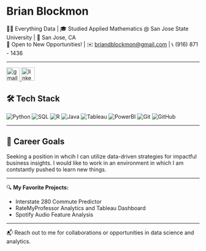 # Brian Blockmon

👨‍💻 Everything Data | 🎓 Studied Applied Mathematics @ San Jose State University | 📍 San Jose, CA  
🚀 Open to New Opportunities! | ✉️ briandblockmon@gmail.com | 📞 (916) 871 - 1436  

---

<div align="left">
  <a href="mailto:briandblockmon@gmail.com">
    <img src="https://img.shields.io/static/v1?message=Email%20Me&logo=gmail&label=&color=D14836&logoColor=white&labelColor=&style=for-the-badge" height="35" alt="gmail logo"  />
  </a>
  <a href="https://www.linkedin.com/in/brian-blockmon/">
    <img src="https://img.shields.io/static/v1?message=Connect%20on%20LinkedIn&logo=linkedin&label=&color=0077B5&logoColor=white&labelColor=&style=for-the-badge" height="35" alt="linkedin logo"  />
  </a>
</div>

## 🛠️ Tech Stack

![Python](https://img.shields.io/badge/python-%2314354C.svg?style=for-the-badge&logo=python&logoColor=white)
![SQL](https://img.shields.io/badge/SQL-%2300f.svg?style=for-the-badge&logo=mysql&logoColor=white)
![R](https://img.shields.io/badge/R-%23276DC3.svg?style=for-the-badge&logo=r&logoColor=white)
![Java](https://img.shields.io/badge/Java-%23ED8B00.svg?style=for-the-badge&logo=java&logoColor=white)
![Tableau](https://img.shields.io/badge/Tableau-%23E97627.svg?style=for-the-badge&logo=Tableau&logoColor=white)
![PowerBI](https://img.shields.io/badge/Power_BI-%23F2C811.svg?style=for-the-badge&logo=powerbi&logoColor=black)
![Git](https://img.shields.io/badge/Git-%23F05033.svg?style=for-the-badge&logo=git&logoColor=white)
![GitHub](https://img.shields.io/badge/GitHub-%23121011.svg?style=for-the-badge&logo=github&logoColor=white)

---

## 🎯 Career Goals

Seeking a position in whcih I can utilize data-driven strategies for impactful business insights. I would like to work in an environment in which I am contstantly pushed to learn new things.

---

🔍 **My Favorite Projects:**
- Interstate 280 Commute Predictor
- RateMyProfessor Analytics and Tableau Dashboard
- Spotify Audio Feature Analysis

---

📬 Reach out to me for collaborations or opportunities in data science and analytics.
